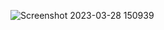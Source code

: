 ![Screenshot 2023-03-28 150939](https://user-images.githubusercontent.com/92789958/228247397-e6c68698-d7ca-43e6-84ae-589af9288780.png)
